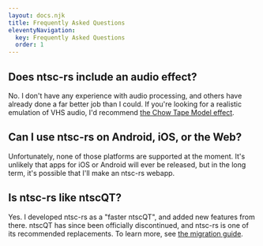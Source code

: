```yaml
---
layout: docs.njk
title: Frequently Asked Questions
eleventyNavigation:
  key: Frequently Asked Questions
  order: 1
---
```


## Does ntsc-rs include an audio effect?

No. I don't have any experience with audio processing, and others have already done a far better job than I could. If you're looking for a realistic emulation of VHS audio, I'd recommend [the Chow Tape Model effect](https://chowdsp.com/products.html#tape).

## Can I use ntsc-rs on Android, iOS, or the Web?

Unfortunately, none of those platforms are supported at the moment. It's unlikely that apps for iOS or Android will ever be released, but in the long term, it's possible that I'll make an ntsc-rs webapp.

## Is ntsc-rs like ntscQT?

Yes. I developed ntsc-rs as a "faster ntscQT", and added new features from there. ntscQT has since been officially discontinued, and ntsc-rs is one of its recommended replacements. To learn more, see [the migration guide](/docs/ntscqt-migration).